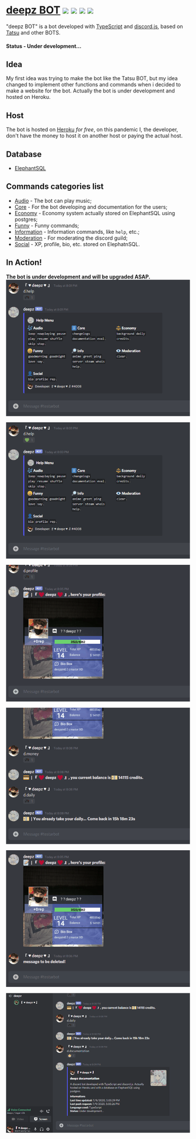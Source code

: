# [deepz BOT](https://discord.com/oauth2/authorize?client_id=709564503053828137&scope=bot&permissions=334621766) ![](https://img.shields.io/github/license/deepzS2/deepzBOT) ![](https://img.shields.io/github/stars/deepzS2/deepzBOT) ![](https://img.shields.io/github/issues/deepzS2/deepzBOT) ![](https://img.shields.io/github/forks/deepzS2/deepzBOT)

"deepz BOT" is a bot developed with [TypeScript](https://www.typescriptlang.org/) and [discord.js](https://www.discord.js.org/), based on [Tatsu](https://tatsu.gg/) and other BOTS.

#### Status - Under development...

## Idea
My first idea was trying to make the bot like the Tatsu BOT, but my idea changed to implement other functions and commands when i decided to make a website for the bot. Actually the bot is under development and hosted on Heroku.

## Host
The bot is hosted on [Heroku](https://www.heroku.com/) *for free*, on this pandemic I, the developer, don't have the money to host it on another host or paying the actual host.

## Database
- [ElephantSQL](https://www.elephantsql.com/)

## Commands categories list
- [Audio](src/commands/audio) - The bot can play music;
- [Core](src/commands/core) - For the bot developing and documentation for the users;
- [Economy](src/commands/economy) - Economy system actually stored on ElephantSQL using postgres;
- [Funny](src/commands/funny) - Funny commands;
- [Information](src/commands/info) - Information commands, like `help`, etc.;
- [Moderation](src/commands/moderation) - For moderating the discord guild;
- [Social](src/commands/social) - XP, profile, bio, etc. stored on ElephatnSQL.

## In Action!
**The bot is under development and will be upgraded ASAP.**
![](assets/help.gif)

![](assets/profile.gif)

![](assets/economy.gif)

![](assets/core.gif)

![](assets/moderation.gif)

![](assets/music.gif)